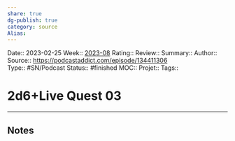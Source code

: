 ```yaml
---
share: true 
dg-publish: true
category: source
Alias:
---
```

Date:: 2023-02-25
Week:: [2023-08](../week/2023-08.md)
Rating::
Review:: 
Summary:: 
Author::
Source:: https://podcastaddict.com/episode/134411306  
Type:: #SN/Podcast 
Status:: #finished 
MOC::
Projet:: 
Tags:: 

# 2d6+Live Quest 03


***

## Notes
